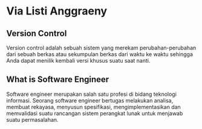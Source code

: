 # Via Listi Anggraeny
## Version Control
Version control adalah sebuah sistem yang merekam perubahan-perubahan dari sebuah berkas atau sekumpulan berkas dari waktu ke waktu sehingga Anda dapat menilik kembali versi khusus suatu saat nanti.

## What is Software Engineer
Software engineer merupakan salah satu profesi di bidang teknologi informasi. Seorang software engineer bertugas melakukan analisa, membuat rekayasa, menyusun spesifikasi, mengimplementasikan dan memvalidasi suatu rancangan sistem perangkat lunak untuk menjawab suatu permasalahan.